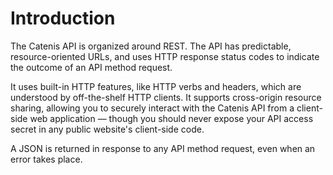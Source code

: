 # Introduction

The Catenis API is organized around REST. The API has predictable, resource-oriented URLs, and uses HTTP
response status codes to indicate the outcome of an API method request.

It uses built-in HTTP features, like HTTP
verbs and headers, which are understood by off-the-shelf HTTP clients. It supports cross-origin resource sharing,
allowing you to securely interact with the Catenis API from a client-side web application —
though you should never expose your API access secret in any public website's client-side code.

A JSON is returned in response to any API method request, even when an error takes place.
